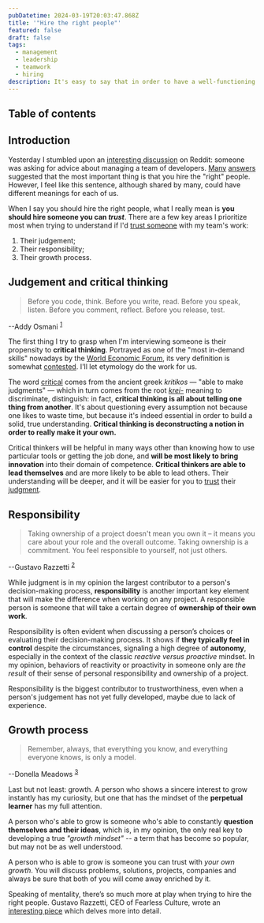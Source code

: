 ```yaml
---
pubDatetime: 2024-03-19T20:03:47.868Z
title: '"Hire the right people"'
featured: false
draft: false
tags:
  - management
  - leadership
  - teamwork
  - hiring
description: It's easy to say that in order to have a well-functioning team that produces quality results, you have to "hire the right people". But what does that actually mean?
---
```


## Table of contents

## Introduction
Yesterday I stumbled upon an [interesting discussion](https://www.reddit.com/r/webdev/comments/1bh5rrl/how_do_you_manage_a_team_of_developers/) on Reddit: someone was asking for advice about managing a team of developers. [Many](https://www.reddit.com/r/webdev/comments/1bh5rrl/comment/kvbuugp/) [answers](https://www.reddit.com/r/webdev/comments/1bh5rrl/comment/kvcf2sd/) suggested that the most important thing is that you hire the "right" people. However, I feel like this sentence, although shared by many, could have different meanings for each of us.

When I say you should hire the right people, what I really mean is **you should hire someone you can _trust_**. There are a few key areas I prioritize most when trying to understand if I'd [trust someone](https://www.fearlessculture.design/blog-posts/control-less-trust-more) with my team's work:
1. Their judgement;
2. Their responsibility;
3. Their growth process.

## Judgement and critical thinking
> Before you code, think. Before you write, read. Before you speak, listen. Before you comment, reflect. Before you release, test.

--Addy Osmani <sup>[1](https://www.goodreads.com/quotes/679739-before-you-code-think-before-you-write-read-before-you)</sup>

The first thing I try to grasp when I'm interviewing someone is their propensity to **critical thinking**. Portrayed as one of the "most in-demand skills" nowadays by the [World Economic Forum](https://www.weforum.org/agenda/2019/10/improve-critical-thinking-why-important/), its very definition is somewhat [contested](https://plato.stanford.edu/entries/critical-thinking/). I'll let etymology do the work for us.

The word [critical](https://en.wiktionary.org/wiki/critical) comes from the ancient greek _kritikos_ — "able to make judgments" —  which in turn comes from the root [_krei-_](https://www.etymonline.com/word/*krei-) meaning to discriminate, distinguish: in fact, **critical thinking is all about telling one thing from another**. It's about questioning every assumption not because one likes to waste time, but because it's indeed essential in order to build a solid, true understanding. **Critical thinking is deconstructing a notion in order to really make it your own.**

Critical thinkers will be helpful in many ways other than knowing how to use particular tools or getting the job done, and **will be most likely to bring innovation** into their domain of competence. **Critical thinkers are able to lead themselves** and are more likely to be able to lead others. Their understanding will be deeper, and it will be easier for you to [trust](/posts/what-i-learned-about-management#trust-is-a-two-way-street) their [judgment](https://nav.al/judgment).

## Responsibility
> Taking ownership of a project doesn't mean you own it – it means you care about your role and the overall outcome. Taking ownership is a commitment. You feel responsible to yourself, not just others.

--Gustavo Razzetti <sup>[2](https://www.fearlessculture.design/blog-posts/how-to-create-an-ownership-mentality-within-your-team)</sup>

While judgment is in my opinion the largest contributor to a person's decision-making process, **responsibility** is another important key element that will make the difference when working on any project. A responsible person is someone that will take a certain degree of **ownership of their own work**.

Responsibility is often evident when discussing a person’s choices or evaluating their decision-making process. It shows if **they typically feel in control** despite the circumstances, signaling a high degree of **autonomy**, especially in the context of the classic _reactive versus proactive_ mindset. In my opinion, behaviors of reactivity or proactivity in someone only are _the result_ of their sense of personal responsibility and ownership of a project.

Responsibility is the biggest contributor to trustworthiness, even when a person's judgement has not yet fully developed, maybe due to lack of experience.

## Growth process
> Remember, always, that everything you know, and everything everyone knows, is only a model.

--Donella Meadows <sup>[3](https://www.goodreads.com/quotes/528565-remember-always-that-everything-you-know-and-everything-everyone-knows)</sup>

Last but not least: growth. A person who shows a sincere interest to grow instantly has my curiosity, but one that has the mindset of the **perpetual learner** has my full attention.

A person who's able to grow is someone who's able to constantly **question themselves and their ideas**, which is, in my opinion, the only real key to developing a true _"growth mindset"_ -- a term that has become so popular, but may not be as well understood.

A person who is able to grow is someone you can trust with *your own growth*. You will discuss problems, solutions, projects, companies and always be sure that both of you will come away enriched by it.

Speaking of mentality, there’s so much more at play when trying to hire the right people. Gustavo Razzetti, CEO of Fearless Culture, wrote an [interesting piece](https://www.fearlessculture.design/blog-posts/how-to-upgrade-your-mindset-for-success) which delves more into detail.